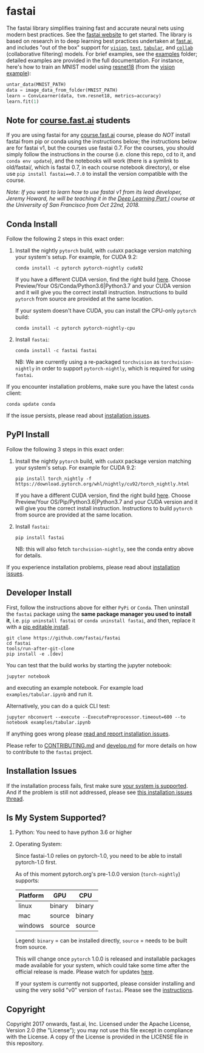 # fastai

The fastai library simplifies training fast and accurate neural nets using modern best practices. See the [fastai website](http://docs.fast.ai) to get started. The library is based on research in to deep learning best practices undertaken at [fast.ai](http://www.fast.ai), and includes \"out of the box\" support for [`vision`](http://docs.fast.ai/vision.html#vision), [`text`](http://docs.fast.ai/text.html#text), [`tabular`](http://docs.fast.ai/tabular.html#tabular), and [`collab`](http://docs.fast.ai/collab.html#collab) (collaborative filtering) models. For brief examples, see the [examples](https://github.com/fastai/fastai/tree/master/examples) folder; detailed examples are provided in the full documentation. For instance, here's how to train an MNIST model using [resnet18](https://arxiv.org/abs/1512.03385) (from the [vision example](https://github.com/fastai/fastai/blob/master/examples/vision.ipynb)):

```python
untar_data(MNIST_PATH)
data = image_data_from_folder(MNIST_PATH)
learn = ConvLearner(data, tvm.resnet18, metrics=accuracy)
learn.fit(1)
```

## Note for [course.fast.ai](http://course.fast.ai) students

If you are using fastai for any [course.fast.ai](http://course.fast.ai) course, please do *NOT* install fastai from pip or conda using the instructions below; the instructions below are for fastai v1, but the courses use fastai 0.7. For the courses, you should simply follow the instructions in the course (i.e. clone this repo, cd to it, and `conda env update`), and the notebooks will work (there is a symlink to old/fastai/, which is fastai 0.7, in each course notebook directory), or else use `pip install fastai==0.7.0` to install the version compatible with the course.

*Note: If you want to learn how to use fastai v1 from its lead developer, Jeremy Howard, he will be teaching it in the [Deep Learning Part I](https://www.usfca.edu/data-institute/certificates/deep-learning-part-one) course at the University of San Francisco from Oct 22nd, 2018.*

## Conda Install

Follow the following 2 steps in this exact order:

1. Install the nightly `pytorch` build, with `cudaXX` package version matching your system's setup. For example, for CUDA 9.2:
   ```
   conda install -c pytorch pytorch-nightly cuda92
   ```
   If you have a different CUDA version, find the right build [here](https://pytorch.org/get-started/locally/). Choose Preview/Your OS/Conda/Python3.6|Python3.7 and your CUDA version and it will give you the correct install instruction. Instructions to build `pytorch` from source are provided at the same location.

   If your system doesn't have CUDA, you can install the CPU-only `pytorch` build:

   ```
   conda install -c pytorch pytorch-nightly-cpu
   ```

2. Install `fastai`:

   ```
   conda install -c fastai fastai
   ```

   NB: We are currently using a re-packaged `torchvision` as `torchvision-nightly` in order to support `pytorch-nightly`, which is required for using `fastai`.

If you encounter installation problems, make sure you have the latest `conda` client:
```
conda update conda
```

If the issue persists, please read about [installation issues](README.md#installation-issues).

## PyPI Install

Follow the following 3 steps in this exact order:

1. Install the nightly `pytorch` build, with `cudaXX` package version matching your system's setup. For example for CUDA 9.2:

   ```
   pip install torch_nightly -f https://download.pytorch.org/whl/nightly/cu92/torch_nightly.html
   ```

   If you have a different CUDA version, find the right build [here](https://pytorch.org/get-started/locally/). Choose Preview/Your OS/Pip/Python3.6|Python3.7 and your CUDA version and it will give you the correct install instruction. Instructions to build `pytorch` from source are provided at the same location.

2. Install `fastai`:

   ```
   pip install fastai
   ```

   NB: this will also fetch `torchvision-nightly`, see the conda entry above for details.

If you experience installation problems, please read about [installation issues](README.md#installation-issues).


## Developer Install

First, follow the instructions above for either `PyPi` or `Conda`. Then uninstall the `fastai` package using the **same package manager you used to install it**, i.e. `pip uninstall fastai` or `conda uninstall fastai`, and then, replace it with a [pip editable install](https://pip.pypa.io/en/stable/reference/pip_install/#editable-installs).


```
git clone https://github.com/fastai/fastai
cd fastai
tools/run-after-git-clone
pip install -e .[dev]
```

You can test that the build works by starting the jupyter notebook:

```
jupyter notebook
```
and executing an example notebook. For example load `examples/tabular.ipynb` and run it.

Alternatively, you can do a quick CLI test:

```
jupyter nbconvert --execute --ExecutePreprocessor.timeout=600 --to notebook examples/tabular.ipynb
```

If anything goes wrong please [read and report installation
issues](http://forums.fast.ai/t/fastai-v1-install-issues-thread/24111).

Please refer to [CONTRIBUTING.md](https://github.com/fastai/fastai/blob/master/CONTRIBUTING.md) and  [develop.md](https://github.com/fastai/fastai/blob/master/docs-dev/develop.md) for more details on how to contribute to the `fastai` project.


## Installation Issues

If the installation process fails, first make sure [your system is supported](README.md#is-my-system-supported). And if the problem is still not addressed, please see  [this installation issues thread](http://forums.fast.ai/t/fastai-v1-install-issues-thread/24111).


## Is My System Supported?

1. Python: You need to have python 3.6 or higher

2. Operating System:

   Since fastai-1.0 relies on pytorch-1.0, you need to be able to install pytorch-1.0 first.

   As of this moment pytorch.org's pre-1.0.0 version (`torch-nightly`) supports:

    | Platform | GPU    | CPU    |
    | ---      | ---    | ---    |
    | linux    | binary | binary |
    | mac      | source | binary |
    | windows  | source | source |

   Legend: `binary` = can be installed directly, `source` = needs to be built from source.

   This will change once `pytorch` 1.0.0 is released and installable packages made available for your system, which could take some time after the official release is made. Please watch for updates [here](https://pytorch.org/get-started/locally/).

   If your system is currently not supported, please consider installing and using the very solid "v0" version of `fastai`. Please see the [instructions](https://github.com/fastai/fastai/tree/master/old).







## Copyright

Copyright 2017 onwards, fast.ai, Inc. Licensed under the Apache License, Version 2.0 (the "License"); you may not use this file except in compliance with the License. A copy of the License is provided in the LICENSE file in this repository.
